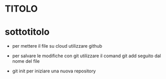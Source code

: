# TITOLO
# sottotitolo
* per mettere il file su cloud utilizzare github 

* per salvare le modifiche con git utilizzare il comand git add seguito dal nome del file

* git init per iniziare una nuova repository
